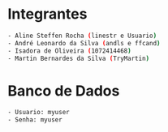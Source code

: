 # Integrantes
```bash
- Aline Steffen Rocha (linestr e Usuario)
- André Leonardo da Silva (andls e ffcand)
- Isadora de Oliveira (1072414468)
- Martin Bernardes da Silva (TryMartin)
```
# Banco de Dados
```bash
- Usuario: myuser
- Senha: myuser
```
